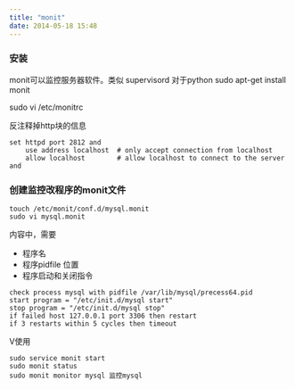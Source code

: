 ```yaml
---
title: "monit"
date: 2014-05-18 15:48
---
```



### 安装

monit可以监控服务器软件。类似 supervisord 对于python
sudo apt-get install monit


sudo vi /etc/monitrc

反注释掉http块的信息

```
set httpd port 2812 and
    use address localhost  # only accept connection from localhost
    allow localhost        # allow localhost to connect to the server and
```

### 创建监控改程序的monit文件

```
touch /etc/monit/conf.d/mysql.monit
sudo vi mysql.monit
```

内容中，需要

* 程序名
* 程序pidfile 位置
* 程序启动和关闭指令

```
check process mysql with pidfile /var/lib/mysql/precess64.pid
start program = "/etc/init.d/mysql start" 
stop program = "/etc/init.d/mysql stop" 
if failed host 127.0.0.1 port 3306 then restart 
if 3 restarts within 5 cycles then timeout
```

V使用

```
sudo service monit start
sudo monit status
sudo monit monitor mysql 监控mysql
```
